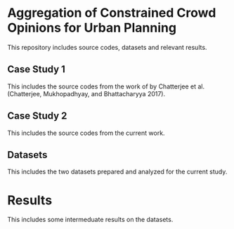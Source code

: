 # Aggregation of Constrained Crowd Opinions for Urban Planning

This repository includes source codes, datasets and relevant results.

## Case Study 1
This includes the source codes from the work of by Chatterjee et al. (Chatterjee, Mukhopadhyay, and Bhattacharyya 2017).

## Case Study 2
This includes the source codes from the current work.

## Datasets
This includes the two datasets prepared and analyzed for the current study.

# Results
This includes some intermeduate results on the datasets.
